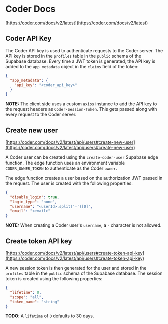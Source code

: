 # Coder Docs

[https://coder.com/docs/v2/latest](https://coder.com/docs/v2/latest)

## Coder API Key

The Coder API key is used to authenticate requests to the Coder server. The API key is stored in the `profiles` table in the `public` schema of the Supabase database. Every time a JWT token is generated, the API key is added to the `app_metadata` object in the `claims` field of the token:

```json
{
  "app_metadata": {
    "api_key": "<coder_api_key>"
  }
}
```

**NOTE:** The client side uses a custom `axios` instance to add the API key to the request headers as `Coder-Session-Token`. This gets passed along with every request to the Coder server.

## Create new user

[https://coder.com/docs/v2/latest/api/users#create-new-user](https://coder.com/docs/v2/latest/api/users#create-new-user)

A Coder user can be created using the `create-coder-user` Supabase edge function. The edge function uses an environment variable `CODER_OWNER_TOKEN` to authenticate as the Coder `owner`.

The edge function creates a user based on the authorization JWT passed in the request. The user is created with the following properties:

```json
{
  "disable_login": true,
  "login_type": "none",
  "username": "<userId>.split('-')[0]",
  "email": "<email>"
}
```

**NOTE:** When creating a Coder user's `username`, a `-` character is not allowed.

## Create token API key

[https://coder.com/docs/v2/latest/api/users#create-token-api-key](https://coder.com/docs/v2/latest/api/users#create-token-api-key)

A new session token is then generated for the user and stored in the `profiles` table in the `public` schema of the Supabase database. The session token is created using the following properties:

```json
{
  "lifetime": 0,
  "scope": "all",
  "token_name": "string"
}
```

**TODO**: A `lifetime` of `0` defaults to 30 days.

